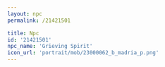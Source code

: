 ```yaml
---
layout: npc
permalink: /21421501

title: Npc
id: '21421501'
npc_name: 'Grieving Spirit'
icon_url: 'portrait/mob/23000062_b_madria_p.png'
---
```

